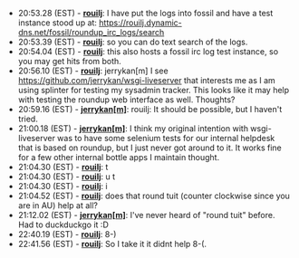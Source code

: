 * <a id="20:53.28">20:53.28 (EST)</a> - __[rouilj](https://github.com/rouilj)__: I have put the logs into fossil and have a test instance stood up at: https://rouilj.dynamic-dns.net/fossil/roundup_irc_logs/search
* <a id="20:53.39">20:53.39 (EST)</a> - __[rouilj](https://github.com/rouilj)__: so you can do text search of the logs.
* <a id="20:54.04">20:54.04 (EST)</a> - __[rouilj](https://github.com/rouilj)__: this also hosts a fossil irc log test instance, so you may get hits from both.
* <a id="20:56.10">20:56.10 (EST)</a> - __[rouilj](https://github.com/rouilj)__: jerrykan[m] I see https://github.com/jerrykan/wsgi-liveserver that interests me as I am using splinter for testing my sysadmin tracker. This looks like it may help with testing the roundup web interface as well. Thoughts?
* <a id="20:59.16">20:59.16 (EST)</a> - __[jerrykan[m]](https://github.com/jerrykan[m])__: rouilj: It should be possible, but I haven't tried.
* <a id="21:00.18">21:00.18 (EST)</a> - __[jerrykan[m]](https://github.com/jerrykan[m])__: I think my original intention with wsgi-liveserver was to have some selenium tests for our internal helpdesk that is based on roundup, but I just never got around to it. It works fine for a few other internal bottle apps I maintain thought.
* <a id="21:04.30">21:04.30 (EST)</a> - __[rouilj](https://github.com/rouilj)__: t
* <a id="21:04.30">21:04.30 (EST)</a> - __[rouilj](https://github.com/rouilj)__: u   t
* <a id="21:04.30">21:04.30 (EST)</a> - __[rouilj](https://github.com/rouilj)__: i
* <a id="21:04.52">21:04.52 (EST)</a> - __[rouilj](https://github.com/rouilj)__: does that round tuit (counter clockwise since you are in AU) help at all?
* <a id="21:12.02">21:12.02 (EST)</a> - __[jerrykan[m]](https://github.com/jerrykan[m])__: I've never heard of "round tuit" before. Had to duckduckgo it :D
* <a id="22:40.19">22:40.19 (EST)</a> - __[rouilj](https://github.com/rouilj)__: 8-)
* <a id="22:41.56">22:41.56 (EST)</a> - __[rouilj](https://github.com/rouilj)__: So I take it it didnt help 8-(.
